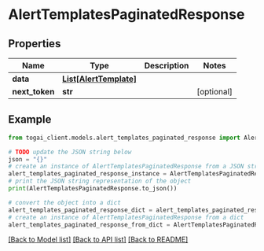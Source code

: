 # AlertTemplatesPaginatedResponse


## Properties

Name | Type | Description | Notes
------------ | ------------- | ------------- | -------------
**data** | [**List[AlertTemplate]**](AlertTemplate.md) |  | 
**next_token** | **str** |  | [optional] 

## Example

```python
from togai_client.models.alert_templates_paginated_response import AlertTemplatesPaginatedResponse

# TODO update the JSON string below
json = "{}"
# create an instance of AlertTemplatesPaginatedResponse from a JSON string
alert_templates_paginated_response_instance = AlertTemplatesPaginatedResponse.from_json(json)
# print the JSON string representation of the object
print(AlertTemplatesPaginatedResponse.to_json())

# convert the object into a dict
alert_templates_paginated_response_dict = alert_templates_paginated_response_instance.to_dict()
# create an instance of AlertTemplatesPaginatedResponse from a dict
alert_templates_paginated_response_from_dict = AlertTemplatesPaginatedResponse.from_dict(alert_templates_paginated_response_dict)
```
[[Back to Model list]](../README.md#documentation-for-models) [[Back to API list]](../README.md#documentation-for-api-endpoints) [[Back to README]](../README.md)


